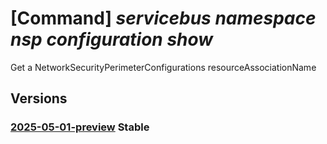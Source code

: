 # [Command] _servicebus namespace nsp configuration show_

Get a NetworkSecurityPerimeterConfigurations resourceAssociationName

## Versions

### [2025-05-01-preview](/Resources/mgmt-plane/L3N1YnNjcmlwdGlvbnMve30vcmVzb3VyY2Vncm91cHMve30vcHJvdmlkZXJzL21pY3Jvc29mdC5zZXJ2aWNlYnVzL25hbWVzcGFjZXMve30vbmV0d29ya3NlY3VyaXR5cGVyaW1ldGVyY29uZmlndXJhdGlvbnMve30=/2025-05-01-preview.xml) **Stable**

<!-- mgmt-plane /subscriptions/{}/resourcegroups/{}/providers/microsoft.servicebus/namespaces/{}/networksecurityperimeterconfigurations/{} 2025-05-01-preview -->
